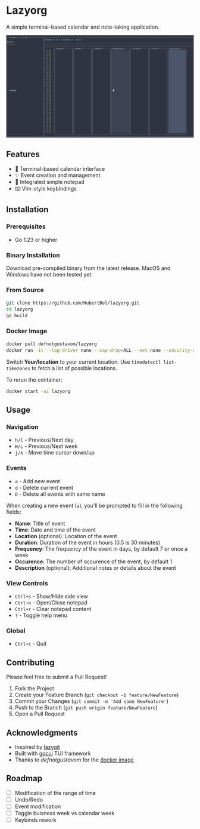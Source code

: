 # Lazyorg
A simple terminal-based calendar and note-taking application.
<p align="center">
  <img src="./demo.gif" alt="Lazyorg Demo"/>
</p>

## Features
- 📅 Terminal-based calendar interface
- ✨ Event creation and management
- 📝 Integrated simple notepad
- ⌨️ Vim-style keybindings

## Installation

### Prerequisites
- Go 1.23 or higher

### Binary Installation
Download pre-compiled binary from the latest release.
MacOS and Windows have not been tested yet.

### From Source
```bash
git clone https://github.com/HubertBel/lazyorg.git
cd lazyorg
go build
```
### Docker Image

```bash
docker pull defnotgustavom/lazyorg
docker run -it --log-driver none --cap-drop=ALL --net none --security-opt=no-new-privileges --name lazyorg -v /usr/share/zoneinfo/Your/Location:/usr/share/zoneinfo/Your/Location:ro -e TZ=Your/Location defnotgustavom/lazyorg
```
Switch **Your/location** to your current location. Use ```timedatectl list-timezones``` to fetch a list of possible locations.

To rerun the container:
```bash
docker start -ai lazyorg
```


## Usage

### Navigation
- `h/l` - Previous/Next day
- `H/L` - Previous/Next week
- `j/k` - Move time cursor down/up

### Events
- `a` - Add new event
- `d` - Delete current event
- `D` - Delete all events with same name

When creating a new event (`a`), you'll be prompted to fill in the following fields:
- **Name**: Title of event
- **Time**: Date and time of the event
- **Location** (optional): Location of the event
- **Duration**: Duration of the event in hours (0.5 is 30 minutes)
- **Frequency**: The frequency of the event in days, by default 7 or once a week
- **Occurence**: The number of occurence of the event, by default 1
- **Description** (optional): Additional notes or details about the event

### View Controls
- `Ctrl+s` - Show/Hide side view
- `Ctrl+n` - Open/Close notepad
- `Ctrl+r` - Clear notepad content
- `?` - Toggle help menu

### Global
- `Ctrl+c` - Quit

  
## Contributing
Please feel free to submit a Pull Request!

1. Fork the Project
2. Create your Feature Branch (`git checkout -b feature/NewFeature`)
3. Commit your Changes (`git commit -m 'Add some NewFeature'`)
4. Push to the Branch (`git push origin feature/NewFeature`)
5. Open a Pull Request

## Acknowledgments
- Inspired by [lazygit](https://github.com/jesseduffield/lazygit)
- Built with [gocui](https://github.com/jroimartin/gocui) TUI framework
- Thanks to _defnotgustavom_ for the [docker image](https://hub.docker.com/r/defnotgustavom/lazyorg)

## Roadmap

- [ ] Modification of the range of time
- [ ] Undo/Redo
- [ ] Event modification
- [ ] Toggle buisness week vs calendar week
- [ ] Keybinds rework
